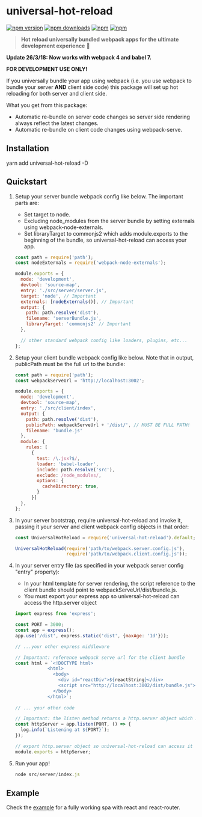 # universal-hot-reload

[![npm version](https://img.shields.io/npm/v/universal-hot-reload.svg?style=flat-square)](https://www.npmjs.com/package/universal-hot-reload) [![npm downloads](https://img.shields.io/npm/dm/universal-hot-reload.svg?style=flat-square)](https://www.npmjs.com/package/universal-hot-reload) [![npm](https://img.shields.io/npm/dt/universal-hot-reload.svg?style=flat-square)](https://www.npmjs.com/package/universal-hot-reload) [![npm](https://img.shields.io/npm/l/universal-hot-reload.svg?style=flat-square)](https://www.npmjs.com/package/universal-hot-reload) 

> **Hot reload universally bundled webpack apps for the ultimate development experience** :clap:

<b>Update 26/3/18: Now works with webpack 4 and babel 7.</b>

<b>FOR DEVELOPMENT USE ONLY!</b>

If you universally bundle your app using webpack (i.e. you use webpack to bundle your server <b>AND</b> client side code) this package will set up hot reloading for both server and client side.  

What you get from this package:

 * Automatic re-bundle on server code changes so server side rendering always reflect the latest changes.
 * Automatic re-bundle on client code changes using webpack-serve.

## Installation

yarn add universal-hot-reload -D

## Quickstart
1. Setup your server bundle webpack config like below. The important parts are:
    * Set target to node.
    * Excluding node_modules from the server bundle by setting externals using webpack-node-externals.
    * Set libraryTarget to commonjs2 which adds module.exports to the beginning of the bundle, so universal-hot-reload can access your app.

    ```javascript
    const path = require('path');
    const nodeExternals = require('webpack-node-externals');
    
    module.exports = {
      mode: 'development',
      devtool: 'source-map',
      entry: './src/server/server.js',
      target: 'node', // Important
      externals: [nodeExternals()], // Important
      output: {
        path: path.resolve('dist'),
        filename: 'serverBundle.js',
        libraryTarget: 'commonjs2' // Important
      },

      // other standard webpack config like loaders, plugins, etc...
    };
    ```
2. Setup your client bundle webpack config like below. Note that in output, publicPath
must be the full url to the bundle:

    ```javascript
    const path = require('path');
    const webpackServeUrl = 'http://localhost:3002';
    
    module.exports = {
      mode: 'development',
      devtool: 'source-map',
      entry: './src/client/index',
      output: {
        path: path.resolve('dist'),
        publicPath: webpackServeUrl + '/dist/', // MUST BE FULL PATH!
        filename: 'bundle.js'
      },
      module: {
        rules: [
          {
            test: /\.jsx?$/,
            loader: 'babel-loader',
            include: path.resolve('src'),
            exclude: /node_modules/,
            options: {
              cacheDirectory: true,
            }
          }]
      },
    };
    ```
3. In your server bootstrap, require universal-hot-reload and invoke it, passing it your server and client webpack config objects in that order:

    ```javascript
    const UniversalHotReload = require('universal-hot-reload').default;
   
    UniversalHotReload(require('path/to/webpack.server.config.js'),
                       require('path/to/webpack.client.config.js'));
    ```

4. In your server entry file (as specified in your webpack server config "entry" property):
    * In your html template for server rendering, the script reference to the client bundle should point to webpackServeUrl/dist/bundle.js.
    * You must export your express app so universal-hot-reload can access the http.server object

    ```javascript
    import express from 'express';
    
    const PORT = 3000;
    const app = express();
    app.use('/dist', express.static('dist', {maxAge: '1d'}));

    // ...your other express middleware
    
    // Important: reference webpack serve url for the client bundle
    const html = `<!DOCTYPE html>
                <html>
                  <body>
                    <div id="reactDiv">${reactString}</div>
                    <script src="http://localhost:3002/dist/bundle.js"></script>
                  </body>
                </html>`;
                
    // ... your other code
    
    // Important: the listen method returns a http.server object which must be exported
    const httpServer = app.listen(PORT, () => {
      log.info(`Listening at ${PORT}`);
    });
    
    // export http.server object so universal-hot-reload can access it
    module.exports = httpServer;
    ```

5. Run your app!
    
    ```javascript
    node src/server/index.js
    ```

## Example
Check the [example](https://github.com/yusinto/universal-hot-reload/tree/master/example)
for a fully working spa with react and react-router.
